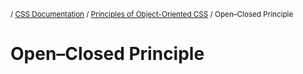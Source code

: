<sub>/ [CSS Documentation](..) / [Principles of Object-Oriented CSS](.) / Open&ndash;Closed Principle</sub>

# Open&ndash;Closed Principle

